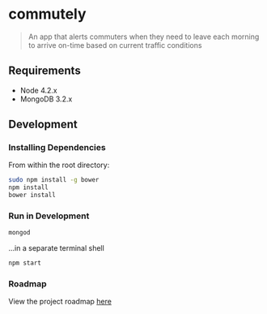 # commutely

> An app that alerts commuters when they need to leave each morning to arrive on-time based on current traffic conditions

## Requirements

- Node 4.2.x
- MongoDB 3.2.x

## Development

### Installing Dependencies

From within the root directory:

```sh
sudo npm install -g bower
npm install
bower install
```

### Run in Development
```sh
mongod
```
...in a separate terminal shell
```sh
npm start
```

### Roadmap

View the project roadmap [here](https://github.com/ColinWhitmarsh/commutely/issues)
